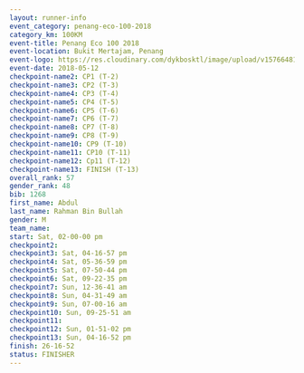 ```yaml
--- 
layout: runner-info 
event_category: penang-eco-100-2018 
category_km: 100KM 
event-title: Penang Eco 100 2018 
event-location: Bukit Mertajam, Penang 
event-logo: https://res.cloudinary.com/dykbosktl/image/upload/v1576648106/Logo/Logo_lovxhg.jpg 
event-date: 2018-05-12 
checkpoint-name2: CP1 (T-2) 
checkpoint-name3: CP2 (T-3) 
checkpoint-name4: CP3 (T-4) 
checkpoint-name5: CP4 (T-5) 
checkpoint-name6: CP5 (T-6) 
checkpoint-name7: CP6 (T-7) 
checkpoint-name8: CP7 (T-8) 
checkpoint-name9: CP8 (T-9) 
checkpoint-name10: CP9 (T-10) 
checkpoint-name11: CP10 (T-11) 
checkpoint-name12: Cp11 (T-12) 
checkpoint-name13: FINISH (T-13) 
overall_rank: 57
gender_rank: 48
bib: 1268
first_name: Abdul
last_name: Rahman Bin Bullah
gender: M
team_name: 
start: Sat, 02-00-00 pm
checkpoint2: 
checkpoint3: Sat, 04-16-57 pm
checkpoint4: Sat, 05-36-59 pm
checkpoint5: Sat, 07-50-44 pm
checkpoint6: Sat, 09-22-35 pm
checkpoint7: Sun, 12-36-41 am
checkpoint8: Sun, 04-31-49 am
checkpoint9: Sun, 07-00-16 am
checkpoint10: Sun, 09-25-51 am
checkpoint11: 
checkpoint12: Sun, 01-51-02 pm
checkpoint13: Sun, 04-16-52 pm
finish: 26-16-52
status: FINISHER
--- 
```

